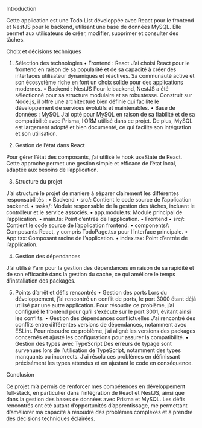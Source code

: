 Introduction

Cette application est une Todo List développée avec React pour le frontend et NestJS pour le backend, utilisant une base de données MySQL. Elle permet aux utilisateurs de créer, modifier, supprimer et consulter des tâches.

Choix et décisions techniques

1. Sélection des technologies
	•	Frontend : React
J’ai choisi React pour le frontend en raison de sa popularité et de sa capacité à créer des interfaces utilisateur dynamiques et réactives. Sa communauté active et son écosystème riche en font un choix solide pour des applications modernes.
	•	Backend : NestJS
Pour le backend, NestJS a été sélectionné pour sa structure modulaire et sa robustesse. Construit sur Node.js, il offre une architecture bien définie qui facilite le développement de services évolutifs et maintenables.
	•	Base de données : MySQL
J’ai opté pour MySQL en raison de sa fiabilité et de sa compatibilité avec Prisma, l’ORM utilisé dans ce projet. De plus, MySQL est largement adopté et bien documenté, ce qui facilite son intégration et son utilisation.

2. Gestion de l’état dans React

Pour gérer l’état des composants, j’ai utilisé le hook useState de React. Cette approche permet une gestion simple et efficace de l’état local, adaptée aux besoins de l’application.

3. Structure du projet

J’ai structuré le projet de manière à séparer clairement les différentes responsabilités :
	•	Backend
	•	src/: Contient le code source de l’application backend.
	•	tasks/: Module responsable de la gestion des tâches, incluant le contrôleur et le service associés.
	•	app.module.ts: Module principal de l’application.
	•	main.ts: Point d’entrée de l’application.
	•	Frontend
	•	src/: Contient le code source de l’application frontend.
	•	components/: Composants React, y compris TodoPage.tsx pour l’interface principale.
	•	App.tsx: Composant racine de l’application.
	•	index.tsx: Point d’entrée de l’application.

4. Gestion des dépendances

J’ai utilisé Yarn pour la gestion des dépendances en raison de sa rapidité et de son efficacité dans la gestion du cache, ce qui améliore le temps d’installation des packages.

5. Points d’arrêt et défis rencontrés
	•	Gestion des ports
Lors du développement, j’ai rencontré un conflit de ports, le port 3000 étant déjà utilisé par une autre application. Pour résoudre ce problème, j’ai configuré le frontend pour qu’il s’exécute sur le port 3001, évitant ainsi les conflits.
	•	Gestion des dépendances conflictuelles
J’ai rencontré des conflits entre différentes versions de dépendances, notamment avec ESLint. Pour résoudre ce problème, j’ai aligné les versions des packages concernés et ajusté les configurations pour assurer la compatibilité.
	•	Gestion des types avec TypeScript
Des erreurs de typage sont survenues lors de l’utilisation de TypeScript, notamment des types manquants ou incorrects. J’ai résolu ces problèmes en définissant précisément les types attendus et en ajustant le code en conséquence.

Conclusion

Ce projet m’a permis de renforcer mes compétences en développement full-stack, en particulier dans l’intégration de React et NestJS, ainsi que dans la gestion des bases de données avec Prisma et MySQL. Les défis rencontrés ont été autant d’opportunités d’apprentissage, me permettant d’améliorer ma capacité à résoudre des problèmes complexes et à prendre des décisions techniques éclairées.
